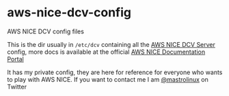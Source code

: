 # aws-nice-dcv-config
AWS NICE DCV config files

This is the dir usually in `/etc/dcv` containing all the [AWS NICE DCV Server](https://aws.amazon.com/hpc/dcv/) config, more
docs is available at the official [AWS NICE Documentation Portal](https://docs.aws.amazon.com/dcv/index.html)

It has my private config, they are here for reference for everyone who wants to play with AWS NICE.
If you want to contact me I am [@mastrolinux](https://twitter.com/mastrolinux) on Twitter
